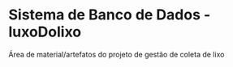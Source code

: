 # Sistema de Banco de Dados - luxoDolixo
Área de material/artefatos do projeto de gestão de coleta de lixo
